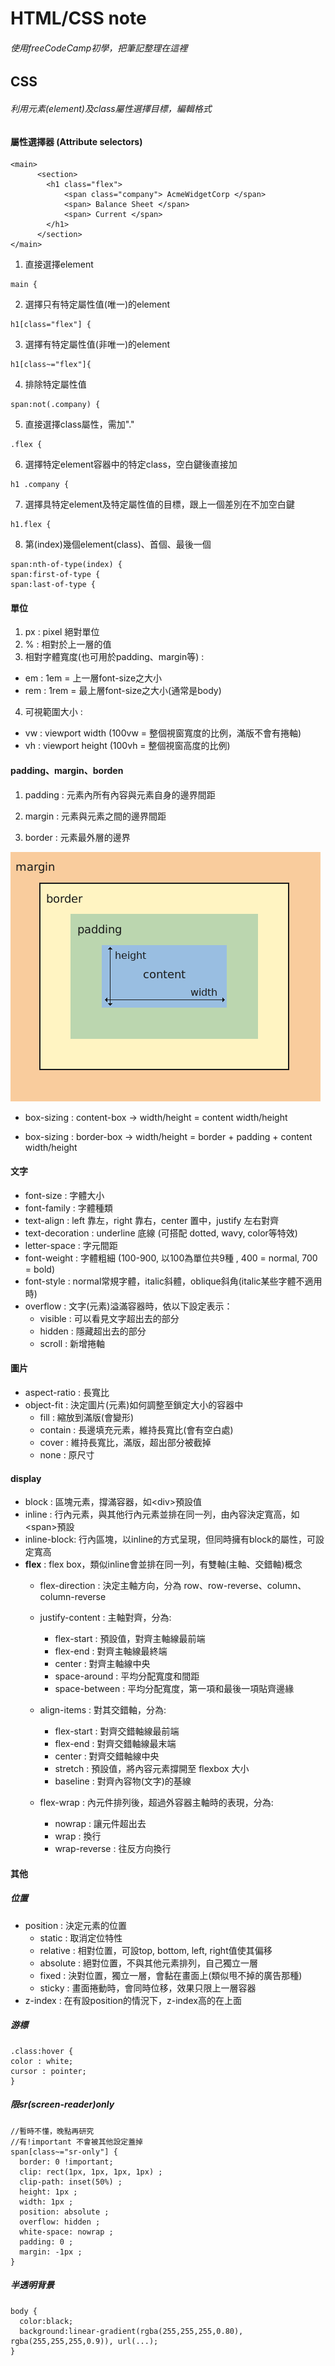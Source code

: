# HTML/CSS note
###### 使用freeCodeCamp初學，把筆記整理在這裡
## CSS
###### 利用元素(element)及class屬性選擇目標，編輯格式

#### 屬性選擇器 (Attribute selectors)
```
<main>
      <section>
        <h1 class="flex">
            <span class="company"> AcmeWidgetCorp </span>
            <span> Balance Sheet </span>
            <span> Current </span>
        </h1>
      </section>
</main>
```
1. 直接選擇element
```
main {
```
2. 選擇只有特定屬性值(唯一)的element
```
h1[class="flex"] {
```
3. 選擇有特定屬性值(非唯一)的element
```
h1[class~="flex"]{
```
4. 排除特定屬性值
```
span:not(.company) {
```
5. 直接選擇class屬性，需加"."
```
.flex {
```
6. 選擇特定element容器中的特定class，空白鍵後直接加
```
h1 .company {
```
7. 選擇具特定element及特定屬性值的目標，跟上一個差別在不加空白鍵
```
h1.flex {
```
8. 第(index)幾個element(class)、首個、最後一個
```
span:nth-of-type(index) {
span:first-of-type {
span:last-of-type {
```

#### 單位

1. px : pixel 絕對單位
2. % : 相對於上一層的值
3. 相對字體寬度(也可用於padding、margin等) : 
* em : 1em = 上一層font-size之大小
* rem : 1rem = 最上層font-size之大小(通常是body)
4. 可視範圍大小 :
* vw : viewport width (100vw = 整個視窗寬度的比例，滿版不會有捲軸)
* vh : viewport height (100vh = 整個視窗高度的比例)
  
#### padding、margin、borden

1. padding : 元素內所有內容與元素自身的邊界間距

2. margin : 元素與元素之間的邊界間距

3. border : 元素最外層的邊界

![padding、margin、borden](https://raw.githubusercontent.com/Samuel-Fan/photo/main/123.png)

* box-sizing : content-box -> width/height = content width/height 

* box-sizing : border-box -> width/height = border + padding + content width/height

#### 文字

* font-size : 字體大小
* font-family : 字體種類
* text-align : left 靠左，right 靠右，center 置中，justify 左右對齊
* text-decoration : underline 底線 (可搭配 dotted, wavy, color等特效) 
* letter-space : 字元間距
* font-weight : 字體粗細 (100-900, 以100為單位共9種 , 400 = normal, 700 = bold)
* font-style : normal常規字體，italic斜體，oblique斜角(italic某些字體不適用時)
* overflow : 文字(元素)溢滿容器時，依以下設定表示：
  * visible : 可以看見文字超出去的部分
  * hidden : 隱藏超出去的部分
  * scroll : 新增捲軸
 
#### 圖片

* aspect-ratio : 長寬比
* object-fit : 決定圖片(元素)如何調整至鎖定大小的容器中
  * fill : 縮放到滿版(會變形)
  * contain : 長邊填充元素，維持長寬比(會有空白處)
  * cover : 維持長寬比，滿版，超出部分被截掉
  * none : 原尺寸

#### display 

* block : 區塊元素，撐滿容器，如\<div>預設值
* inline : 行內元素，與其他行內元素並排在同一列，由內容決定寬高，如\<span>預設
* inline-block: 行內區塊，以inline的方式呈現，但同時擁有block的屬性，可設定寬高
* **flex** : flex box，類似inline會並排在同一列，有雙軸(主軸、交錯軸)概念
  * flex-direction : 決定主軸方向，分為 row、row-reverse、column、column-reverse
  * justify-content : 主軸對齊，分為:
    
    * flex-start : 預設值，對齊主軸線最前端
    * flex-end : 對齊主軸線最終端
    * center : 對齊主軸線中央
    * space-around : 平均分配寬度和間距
    * space-between : 平均分配寬度，第一項和最後一項貼齊邊緣
      
  * align-items : 對其交錯軸，分為:
    * flex-start : 對齊交錯軸線最前端
    * flex-end : 對齊交錯軸線最末端
    * center : 對齊交錯軸線中央
    * stretch : 預設值，將內容元素撐開至 flexbox 大小
    * baseline : 對齊內容物(文字)的基線
   
  * flex-wrap : 內元件排列後，超過外容器主軸時的表現，分為:
    * nowrap : 讓元件超出去
    * wrap : 換行
    * wrap-reverse : 往反方向換行

#### 其他

##### 位置 
* position : 決定元素的位置
  * static : 取消定位特性
  * relative : 相對位置，可設top, bottom, left, right值使其偏移
  * absolute : 絕對位置，不與其他元素排列，自己獨立一層
  * fixed : 決對位置，獨立一層，會黏在畫面上(類似甩不掉的廣告那種)
  * sticky : 畫面捲動時，會同時位移，效果只限上一層容器
* z-index : 在有設position的情況下，z-index高的在上面
  
##### 游標
```
.class:hover {
color : white; 
cursor : pointer;
}
```
##### 限sr(screen-reader)only
```
//暫時不懂，晚點再研究
//有!important 不會被其他設定蓋掉
span[class~="sr-only"] {
  border: 0 !important;
  clip: rect(1px, 1px, 1px, 1px) ;
  clip-path: inset(50%) ;
  height: 1px ;
  width: 1px ;
  position: absolute ;
  overflow: hidden ;
  white-space: nowrap ;
  padding: 0 ;
  margin: -1px ;
}
```

##### 半透明背景
```
body {
  color:black;
  background:linear-gradient(rgba(255,255,255,0.80), rgba(255,255,255,0.9)), url(...);
}
```
